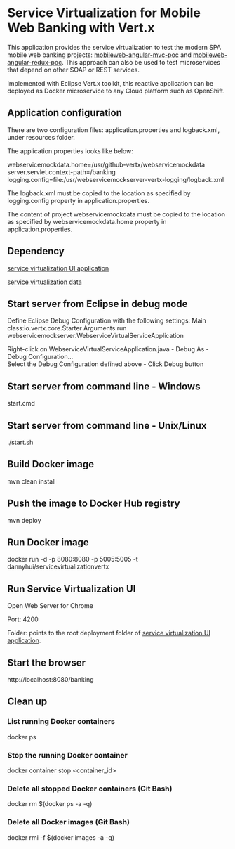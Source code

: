 # Service Virtualization for Mobile Web Banking with Vert.x
This application provides the service virtualization to test the modern SPA mobile web banking projects:
[mobileweb-angular-mvc-poc](https://github.com/dhui808/mobileweb-angular-mvc-poc)
and [mobileweb-angular-redux-poc](https://github.com/dhui808/mobileweb-angular-redux-poc).
This approach can also be used to test microservices that depend on other SOAP or REST services. 

Implemented with Eclipse Vert.x toolkit, this reactive application can be deployed as Docker 
microservice to any Cloud platform such as OpenShift. 

## Application configuration
There are two configuration files: application.properties and logback.xml, under resources
folder.

The application.properties looks like below:

webservicemockdata.home=/usr/github-vertx/webservicemockdata
server.servlet.context-path=/banking
logging.config=file:/usr/webservicemockserver-vertx-logging/logback.xml

The logback.xml must be copied to the location as specified by logging.config property in
application.properties.

The content of project webservicemockdata must be copied to the location as specified by 
webservicemockdata.home property in application.properties.

## Dependency

[service virtualization UI application](https://github.com/dhui808/service-virtualization-ui)

[service virtualization data](https://github.com/dhui808/service-virtualization-data)

## Start server from Eclipse in debug mode
Define Eclipse Debug Configuration with the following settings:
Main class:io.vertx.core.Starter
Arguments:run webservicemockserver.WebserviceVirtualServiceApplication

Right-click on WebserviceVirtualServiceApplication.java - Debug As - Debug Configuration...  
Select the Debug Configuration defined above - Click Debug button 

## Start server from command line - Windows
start.cmd

## Start server from command line - Unix/Linux
./start.sh

## Build Docker image

mvn clean install

## Push the image to Docker Hub registry

mvn deploy

## Run Docker image

docker run -d -p 8080:8080 -p 5005:5005 -t dannyhui/servicevirtualizationvertx

## Run Service Virtualization UI

Open Web Server for Chrome

Port: 4200

Folder: points to the root deployment folder of [service virtualization UI application](https://github.com/dhui808/service-virtualization-ui).

## Start the browser

http://localhost:8080/banking


## Clean up

### List running Docker containers

docker ps

### Stop the running Docker container
docker container stop <container_id> 

### Delete all stopped Docker containers  (Git Bash)

docker rm $(docker ps -a -q)

### Delete all Docker images  (Git Bash)
 
docker rmi -f $(docker images -a -q)

